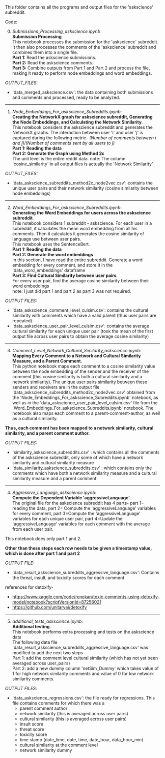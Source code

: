 This folder contains all the programs and output files for the 'askscience' subreddit. 

Code:<br>

0. *Submissions_Processing_askscience.ipynb*<br>
**Submission Processing** <br>
This notebook processes the submission for the 'askscience' subreddit. It then also processes the comments of the 'askscience' subreddit and combines them into a single file.<br>
**Part 1:** Read the askscience submissions.<br>
**Part 2:** Read the askscience comments.<br>
**Part 3:** Combine outputs from Part 1 and Part 2 and process the file, making it ready to perform node embeddings and word embeddings.<br>

  *OUTPUT_FILES:*<br>
  * 'data_merged_askscience.csv': the data containing both submissions and comments and processed, ready to be analyzed.<br>

-------  
1. *Node_Embeddings_For_askscience_Subreddits.ipynb*: <br>
**Creating the NetworkX graph for askscience subreddit, Generating the Node Embeddings, and Calculating the Network Similarity.** <br>
This notebook considers the askscience subreddit and generates the NetworkX graphs. The interaction between user 'i' and user 'j' is captured during the following metric-
*(Number of comments between i and j)/(Number of comments sent by all users to j)*<br>
**Part 1: Reading the data**<br>
**Part 2: Generate the Graph using Method 2c**<br>
  The unit level is the entire reddit data.
note: The column 'cosine_similarity' in all output files is actually the 'Network Similarity'

  *OUTPUT_FILES:*<br>
 * 'data_askscience_subreddits_method2c_node2vec.csv': contains the unique user pairs and their network similarity (cosine similarity between node embeddings)

-------  
2. *Word_Embeddings_For_askscience_Subreddits.ipynb*:<br>
**Generating the Word Embeddings for users across the askscience subreddit**. <br>
This notebook considers 1 subreddit - askscience. For each user in a subreddit, it calculates the mean word embedding from all his comments. Then it calculates it generates the cosine similarity of language use between user pairs.<br>
This notebook uses the SentenceBert.<br>
**Part 1: Reading the data**<br>
**Part 2: Generate the word embeddings** <br>
In this section, I have read the entire subreddit. Generate a word embedding for every comment, and store it in the 'data_word_embeddings' dataframe<br>
**Part 3: Find Cultural Similarity between user pairs**<br>
  For every user pair, find the average cosine similarity between their word embeddings<br>
note: I just did part 1 and part 2 as part 3 was not required.

  *OUTPUT FILES:*<br>
* 'data_askscience_comment_level_culsim.csv': contains the cultural similarity with comments which have a valid parent (thus user pairs are repeated)<br>
* 'data_askscience_user_pair_level_culsim.csv': contains the average cultural similarity for each unique user pair (took the mean of the first output file across user pairs to obtain the average cosine similarity)<br>
-------  
3. *Comment_Level_Network_Cultural_Similarity_askscience.ipynb*:<br>
**Mapping Every Comment to a Network and Cultural Similarity Measure, and a Parent Comment.**<br>
This python notebook maps each comment to a cosine similarity value between the node embedding of the sender and the receiver of the comment (this cosine similarity is both a cultural similarity and a network similarity). The unique user pairs similarity between these senders and receivers are in the output file 'data_askscience_subreddits_method2c_node2vec.csv' obtained from the 'Node_Embeddings_For_askscience_Subreddits.ipynb' notebook, as well as in the 'data_askscience_user_pair_level_culsim.csv' file from the 'Word_Embeddings_For_askscience_Subreddits.ipynb' notebook. The notebook also maps each comment to a parent-comment-author, as well as a cultural similarity.<br>

**Thus, each comment has been mapped to a network similarity, cultural similarity, and a parent comment author.**

  *OUTPUT FILES:*<br>
* 'similarity_askscience_subreddits.csv' : which contains all the comments of the askscience subreddit, only some of which have a network similarity and cultural similarity measure<br>
* 'data_similarity_askscience_subreddits.csv' : which contains only the comments which have both a network similarity measure and a cultural similarity measure and a parent comment<br>
-------  
4. *Aggressive_Language_askscience.ipynb*:<br>
**Compute the Dependent Variable 'aggressiveLanguage'.**<br>
The original file for the askscience subreddit has 4 parts- part 1= reading the data, part 2= Compute the 'aggressiveLanguage' variables for every comment, part 3=Compute the 'aggressiveLanguage' variables for each unique user pair, part 4=Update the 'aggressiveLanguage' variables for each comment with the average from each user pair. <br>

This notebook does only part 1 and 2.<br>

**Other than these steps each row needs to be given a timestamp value, which is done after part 1 and part 2**

  *OUTPUT FILE:*<br>
* 'data_result_askscience_subreddits_aggressive_language.csv': Contains the threat, insult, and toxicity scores for each comment<br>

references for detoxify-<br>
* https://www.kaggle.com/code/renokan/toxic-comments-using-detoxify-model/notebook?scriptVersionId=87256021 <br>
* https://github.com/unitaryai/detoxify <br>
-------  
5. *additional_tests_askscience.ipynb*:<br>
**Additional testing**.<br>
This notebook performs extra processing and tests on the askscience data<br>
The following data file 'data_result_askscience_subreddits_aggressive_language.csv' was modified to add the next two steps<br>
Part 1:   add the comment level cultural similarity (which has not yet been averaged across user_pairs)<br>
Part 2:   add a new dummy column 'netSim_Dummy' which takes value of 1 for high network similarity comments and value of 0 for low network similarity comments.<br>

  *OUTPUT FILES*:
* 'data_askscience_regressions.csv': the file ready for regressions. This file contains comments for which there was a <br>
    -   parent comment author
    -   network similarity (this is averaged across user pairs)
    -   cultural similarity (this is averaged across user pairs)
    -   insult score
    -   threat score
    -   toxicity score
    -   time stamp (date_time, date, time, date_hour, data_hour_min)
    -   cultural similarity at the comment level 
    -   network similarity dummy
